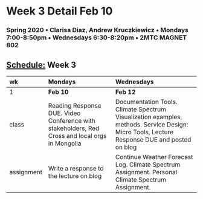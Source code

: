 # Week 3 Detail Feb 10

### Spring 2020 • Clarisa Diaz, Andrew Kruczkiewicz • Mondays 7:00-8:50pm • Wednesdays 6:30-8:20pm • 2MTC MAGNET 802

## [Schedule:](./) Week 3

| wk | Mondays | Wednesdays |
| :--- | :--- | :--- |
| 1 | **Feb 10** | **Feb 12** |
| class | Reading Response DUE.  Video Conference with stakeholders, Red Cross and local orgs in Mongolia | Documentation Tools. Climate Spectrum Visualization examples, methods. Service Design: Micro Tools, Lecture Response DUE and posted on blog |
| assignment | Write a response to the lecture on blog | Continue Weather Forecast Log. Climate Spectrum Assignment. Personal Climate Spectrum Assignment. |

